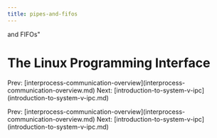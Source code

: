 ```yaml
---
title: pipes-and-fifos
---
```


and FIFOs\"

# The Linux Programming Interface

Prev:
\[interprocess-communication-overview](interprocess-communication-overview.md)
Next:
\[introduction-to-system-v-ipc](introduction-to-system-v-ipc.md)

Prev:
\[interprocess-communication-overview](interprocess-communication-overview.md)
Next:
\[introduction-to-system-v-ipc](introduction-to-system-v-ipc.md)

